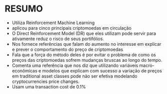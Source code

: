 # RESUMO

- Utiliza Reinforcement Machine Learning
- aplicou para cinco principais criptomoedas em circulação
- O Direct Reinforcement Model (DR) que eles utilizam pode servir para ativamente reduz o risco de seus portifólios.
- Nos fornece referências que falam do aumento no interesse em explicar e prever o comportamento do preço de criptomoedas
- Fala que a força do método deles é por evitar o problema de como os preços das criptomoedas sofrem mudanças bruscas ao longo do tempo.
- Comenta uma referência que nos diz que utilizando variáveis macro-econômicas e modelos que explicam com sucesso a variação de preços em traditional asset classes pode não ser efetiva modelando cryptocurrencies price changes.
- Usam uma transaction cost de 0.1%
